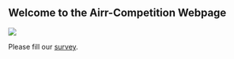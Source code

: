 ## Welcome to the Airr-Competition Webpage

![](https://i.redd.it/vft29f9quy871.jpg)


Please fill our [survey](https://docs.google.com/forms/d/e/1FAIpQLScSLKNTJnZ-pEiuh3VbZCFRkJViEIrjx-fHJ_sxTG-dvdjIRg/viewform?usp=pp_url).

